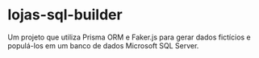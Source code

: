 # lojas-sql-builder
Um projeto que utiliza Prisma ORM e Faker.js para gerar dados fictícios e populá-los em um banco de dados Microsoft SQL Server.
